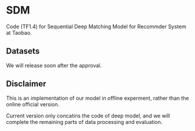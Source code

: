 # SDM
Code (TF1.4) for Sequential Deep Matching Model for Recommder System at Taobao.

## Datasets
We will release soon after the approval.

## Disclaimer
This is an implementation of our model in offline experment, rather than the online official version.

Current version only concatins the code of deep model, and we will complete the remaining parts of data processing and evaluation.
